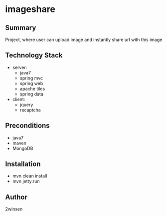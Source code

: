 # imageshare

## Summary
Project, where user can upload image and instantly share url with this image

## Technology Stack
* server:
  * java7
  * spring mvc
  * spring web
  * apache tiles
  * spring data
* client:
  * jquery
  * recaptcha

## Preconditions
* java7
* maven
* MongoDB

## Installation
* mvn clean install
* mvn jetty:run

## Author
2winsen

